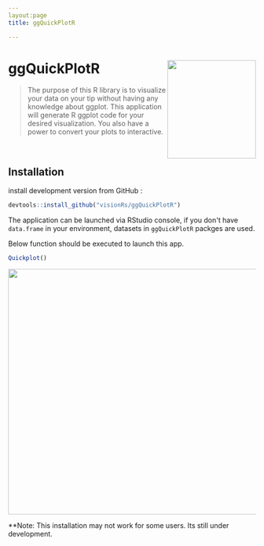```yaml
---
layout:page
title: ggQuickPlotR

---
```


# ggQuickPlotR <img src="https://github.com/visionRs/ggQuickPlotR/blob/master/hexsticker-f.png" width="180" height="200" align="right"/>
> The purpose of this R library is to visualize your data on your tip without having any knowledge about ggplot. This application will generate R ggplot code for your desired visualization. You also have a power to convert your plots to interactive.
<br> 

## Installation

install development version from GitHub :

```r
devtools::install_github("visionRs/ggQuickPlotR")
```

The application can be launched via RStudio console, if you don't have `data.frame` in your environment, datasets in `ggQuickPlotR` packges are used.

Below function should be executed to launch this app.

```r
Quickplot()

```


<img src="https://github.com/visionRs/ggQuickPlotR/blob/master/ggQuickPlotR-Demo.gif" width="1200" height="500" />



**Note: This installation may not work for some users. Its still under development.

